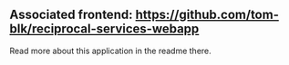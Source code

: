 ## Associated frontend: https://github.com/tom-blk/reciprocal-services-webapp
Read more about this application in the readme there.
